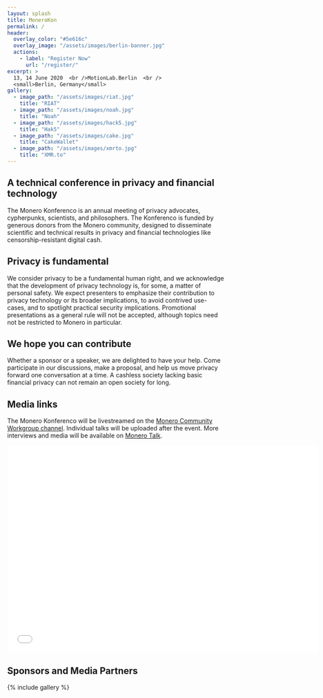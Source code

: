 ```yaml
---
layout: splash
title: MoneroKon
permalink: /
header:
  overlay_color: "#5e616c"
  overlay_image: "/assets/images/berlin-banner.jpg"
  actions:
    - label: "Register Now"
      url: "/register/"
excerpt: >
  13, 14 June 2020  <br />MotionLab.Berlin  <br />
  <small>Berlin, Germany</small>
gallery:
  - image_path: "/assets/images/riat.jpg"
    title: "RIAT"
  - image_path: "/assets/images/noah.jpg"
    title: "Noah"
  - image_path: "/assets/images/hack5.jpg"
    title: "Hak5"
  - image_path: "/assets/images/cake.jpg"
    title: "CakeWallet"
  - image_path: "/assets/images/xmrto.jpg"
    title: "XMR.to"
---
```


## A technical conference in privacy and financial technology

The Monero Konferenco is an annual meeting of privacy advocates, cypherpunks,  scientists, and philosophers. The Konferenco is funded by generous donors from the Monero community, designed to disseminate scientific and technical results in privacy and financial technologies like censorship-resistant digital cash.

## Privacy is fundamental

We consider privacy to be a fundamental human right, and we acknowledge that the development of privacy technology is, for some, a matter of personal safety. We expect presenters to emphasize their contribution to privacy technology or its broader implications, to avoid contrived use-cases, and to spotlight practical security implications. Promotional presentations as a general rule will not be accepted, although topics need not be restricted to Monero in particular.

## We hope you can contribute

Whether a sponsor or a speaker, we are delighted to have your help. Come participate in our discussions, make a proposal, and help us move privacy forward one conversation at a time. A cashless society lacking basic financial privacy can not remain an open society for long.

## Media links

The Monero Konferenco will be livestreamed on the [Monero Community Workgroup channel](https://youtube.com/c/monerocommunityworkgroup). Individual talks will be uploaded after the event. More interviews and media will be available on [Monero Talk](https://www.youtube.com/channel/UC3Hx81QYLoEQkm3vyl4N4eQ).

<div class="videoWrapper">
<iframe width="720" height="480" src="/assets/videos/monerokon2019.mp4" frameborder="0" allowfullscreen> </iframe>
</div>

## Sponsors and Media Partners

{% include gallery %}

